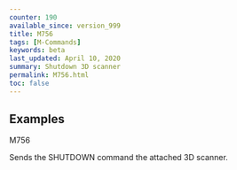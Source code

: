 ```yaml
---
counter: 190
available_since: version_999
title: M756
tags: [M-Commands] 
keywords: beta 
last_updated: April 10, 2020 
summary: Shutdown 3D scanner 
permalink: M756.html
toc: false 
---
```



## Examples

M756

Sends the SHUTDOWN command the attached 3D scanner.

